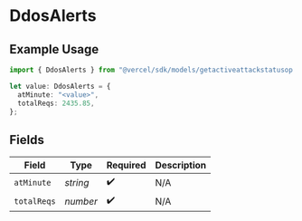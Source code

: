 # DdosAlerts

## Example Usage

```typescript
import { DdosAlerts } from "@vercel/sdk/models/getactiveattackstatusop.js";

let value: DdosAlerts = {
  atMinute: "<value>",
  totalReqs: 2435.85,
};
```

## Fields

| Field              | Type               | Required           | Description        |
| ------------------ | ------------------ | ------------------ | ------------------ |
| `atMinute`         | *string*           | :heavy_check_mark: | N/A                |
| `totalReqs`        | *number*           | :heavy_check_mark: | N/A                |